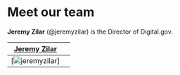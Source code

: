 # Meet our team

**Jeremy Zilar** (@jeremyzilar) is the Director of Digital.gov.

| <a href="http://github.com/jeremyzilar" target="_blank">**Jeremy Zilar**</a> | |
| :---: |:---:|
| [![jeremyzilar](https://avatars3.githubusercontent.com/u/395641?s=100)] |  |
